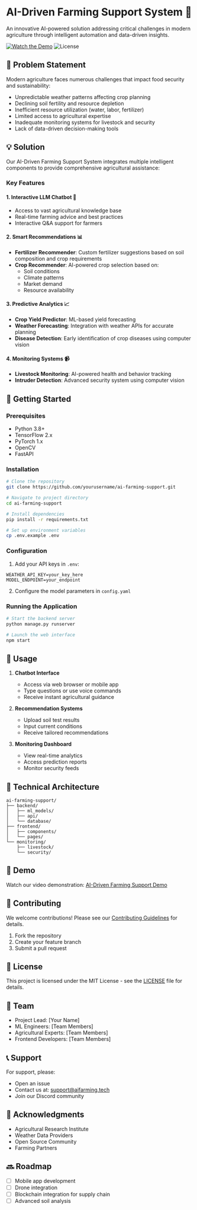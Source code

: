 # AI-Driven Farming Support System 🌾

An innovative AI-powered solution addressing critical challenges in modern agriculture through intelligent automation and data-driven insights.

[![Watch the Demo](https://img.shields.io/badge/Watch-Demo-red)](https://youtu.be/6DbD4OcNRsc)
![License](https://img.shields.io/badge/license-MIT-blue.svg)

## 🎯 Problem Statement

Modern agriculture faces numerous challenges that impact food security and sustainability:

- Unpredictable weather patterns affecting crop planning
- Declining soil fertility and resource depletion
- Inefficient resource utilization (water, labor, fertilizer)
- Limited access to agricultural expertise
- Inadequate monitoring systems for livestock and security
- Lack of data-driven decision-making tools

## 💡 Solution

Our AI-Driven Farming Support System integrates multiple intelligent components to provide comprehensive agricultural assistance:

### Key Features

#### 1. Interactive LLM Chatbot 🤖
- Access to vast agricultural knowledge base
- Real-time farming advice and best practices
- Interactive Q&A support for farmers

#### 2. Smart Recommendations 📊
- **Fertilizer Recommender**: Custom fertilizer suggestions based on soil composition and crop requirements
- **Crop Recommender**: AI-powered crop selection based on:
  - Soil conditions
  - Climate patterns
  - Market demand
  - Resource availability

#### 3. Predictive Analytics 📈
- **Crop Yield Predictor**: ML-based yield forecasting
- **Weather Forecasting**: Integration with weather APIs for accurate planning
- **Disease Detection**: Early identification of crop diseases using computer vision

#### 4. Monitoring Systems 📹
- **Livestock Monitoring**: AI-powered health and behavior tracking
- **Intruder Detection**: Advanced security system using computer vision

## 🚀 Getting Started

### Prerequisites
- Python 3.8+
- TensorFlow 2.x
- PyTorch 1.x
- OpenCV
- FastAPI

### Installation

```bash
# Clone the repository
git clone https://github.com/yourusername/ai-farming-support.git

# Navigate to project directory
cd ai-farming-support

# Install dependencies
pip install -r requirements.txt

# Set up environment variables
cp .env.example .env
```

### Configuration

1. Add your API keys in `.env`:
```
WEATHER_API_KEY=your_key_here
MODEL_ENDPOINT=your_endpoint
```

2. Configure the model parameters in `config.yaml`

### Running the Application

```bash
# Start the backend server
python manage.py runserver

# Launch the web interface
npm start
```

## 📱 Usage

1. **Chatbot Interface**
   - Access via web browser or mobile app
   - Type questions or use voice commands
   - Receive instant agricultural guidance

2. **Recommendation Systems**
   - Upload soil test results
   - Input current conditions
   - Receive tailored recommendations

3. **Monitoring Dashboard**
   - View real-time analytics
   - Access prediction reports
   - Monitor security feeds

## 🔧 Technical Architecture

```
ai-farming-support/
├── backend/
│   ├── ml_models/
│   ├── api/
│   └── database/
├── frontend/
│   ├── components/
│   └── pages/
└── monitoring/
    ├── livestock/
    └── security/
```

## 🎥 Demo

Watch our video demonstration: [AI-Driven Farming Support Demo](https://youtu.be/6DbD4OcNRsc)

## 🤝 Contributing

We welcome contributions! Please see our [Contributing Guidelines](CONTRIBUTING.md) for details.

1. Fork the repository
2. Create your feature branch
3. Submit a pull request

## 📄 License

This project is licensed under the MIT License - see the [LICENSE](LICENSE) file for details.

## 👥 Team

- Project Lead: [Your Name]
- ML Engineers: [Team Members]
- Agricultural Experts: [Team Members]
- Frontend Developers: [Team Members]

## 📞 Support

For support, please:
- Open an issue
- Contact us at: support@aifarming.tech
- Join our Discord community

## 🙏 Acknowledgments

- Agricultural Research Institute
- Weather Data Providers
- Open Source Community
- Farming Partners

## 🔜 Roadmap

- [ ] Mobile app development
- [ ] Drone integration
- [ ] Blockchain integration for supply chain
- [ ] Advanced soil analysis